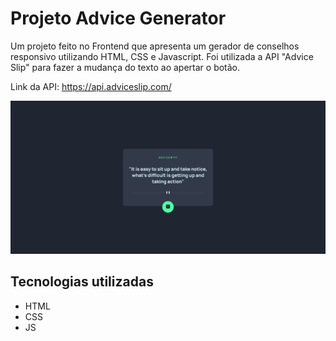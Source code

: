 # Projeto Advice Generator
Um projeto feito no Frontend que apresenta um gerador de conselhos responsivo utilizando HTML, CSS e Javascript. Foi utilizada a API "Advice Slip" para fazer a mudança do texto ao apertar o botão.

Link da API: https://api.adviceslip.com/

<img src="src/images/Advice-Generator.png" alt="Projeto no Computador"> 

## Tecnologias utilizadas
- HTML
- CSS
- JS